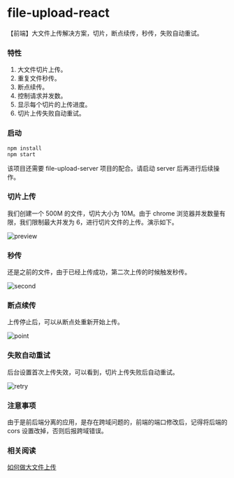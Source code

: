 # file-upload-react
【前端】大文件上传解决方案，切片，断点续传，秒传，失败自动重试。

### 特性
1. 大文件切片上传。
2. 重复文件秒传。
3. 断点续传。
4. 控制请求并发数。
5. 显示每个切片的上传进度。
6. 切片上传失败自动重试。

### 启动
```
npm install
npm start
```

该项目还需要 file-upload-server 项目的配合。请启动 server 后再进行后续操作。

### 切片上传

我们创建一个 500M 的文件，切片大小为 10M。由于 chrome 浏览器并发数量有限，我们限制最大并发为 6，进行切片文件的上传。演示如下。

![preview](https://github.com/shenmaxg/file-upload-react/blob/main/public/iamge/preview.gif)

### 秒传

还是之前的文件，由于已经上传成功，第二次上传的时候触发秒传。

![second](https://github.com/shenmaxg/file-upload-react/blob/main/public/iamge/second.gif)

### 断点续传

上传停止后，可以从断点处重新开始上传。

![point](https://github.com/shenmaxg/file-upload-react/blob/main/public/iamge/point.gif)

### 失败自动重试

后台设置首次上传失效，可以看到，切片上传失败后自动重试。

![retry](https://github.com/shenmaxg/file-upload-react/blob/main/public/iamge/retry.gif)

### 注意事项
由于是前后端分离的应用，是存在跨域问题的，前端的端口修改后，记得将后端的 cors 设置改掉，否则后报跨域错误。

### 相关阅读

[如何做大文件上传](https://zhuanlan.zhihu.com/p/386493135)
